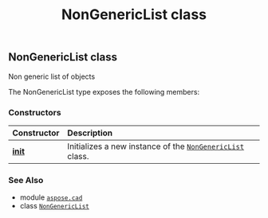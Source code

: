 ﻿---
title: NonGenericList class
second_title: Aspose.CAD for Python via .NET API References
description: 
type: docs
weight: 390
url: /python-net/aspose.cad/nongenericlist/
is_root: false
---

## NonGenericList class

Non generic list of objects



The NonGenericList type exposes the following members:

### Constructors
| Constructor | Description |
| :- | :- |
| [__init__](/cad/python-net/aspose.cad/nongenericlist/__init__/#list) | Initializes a new instance of the [`NonGenericList`](/cad/python-net/aspose.cad/nongenericlist) class. |



### See Also
* module [`aspose.cad`](..)
* class [`NonGenericList`](/cad/python-net/aspose.cad/nongenericlist)
